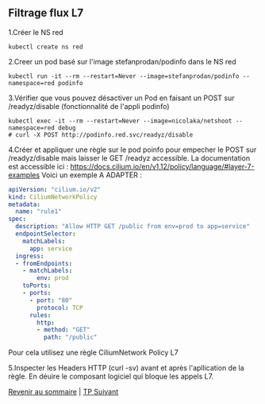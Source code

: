## Filtrage flux L7

1.Créer le NS red
```shell
kubectl create ns red
```

2.Creer un pod basé sur l'image stefanprodan/podinfo dans le NS red
```shell
kubectl run -it --rm --restart=Never --image=stefanprodan/podinfo --namespace=red podinfo
```

3.Vérifier que vous pouvez désactiver un Pod en faisant un POST sur /readyz/disable (fonctionnalité de l'appli podinfo)
```shell
kubectl exec -it --rm --restart=Never --image=nicolaka/netshoot --namespace=red debug
# curl -X POST http://podinfo.red.svc/readyz/disable
```

4.Créer et appliquer une règle sur le pod poinfo pour empecher le POST sur /readyz/disable mais laisser le GET /readyz accessible.
La documentation est accessible ici : https://docs.cilium.io/en/v1.12/policy/language/#layer-7-examples
Voici un exemple A ADAPTER :

```yaml
apiVersion: "cilium.io/v2"
kind: CiliumNetworkPolicy
metadata:
  name: "rule1"
spec:
  description: "Allow HTTP GET /public from env=prod to app=service"
  endpointSelector:
    matchLabels:
      app: service
  ingress:
  - fromEndpoints:
    - matchLabels:
        env: prod
    toPorts:
    - ports:
      - port: "80"
        protocol: TCP
      rules:
        http:
        - method: "GET"
          path: "/public"
```


Pour cela utilisez une règle CiliumNetwork Policy L7

5.Inspecter les Headers HTTP (curl -sv) avant et après l'apllication de la règle.
En déuire le composant logiciel qui bloque les appels L7.

[Revenir au sommaire](../README.md) | [TP Suivant](./TP11.md)